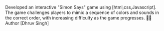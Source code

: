 Developed an interactive "Simon Says" game using [html,css,Javascript]. The game challenges players to mimic a sequence of colors and sounds in the correct order, with increasing difficulty as the game progresses.
👨‍💻 Author [Dhruv Singh]
